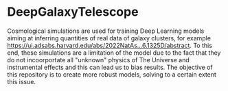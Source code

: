 # DeepGalaxyTelescope
Cosmological simulations are used for training Deep Learning models aiming at inferring quantities of real data of galaxy clusters, for example <https://ui.adsabs.harvard.edu/abs/2022NatAs...6.1325D/abstract>. To this end, these simulations are a limitation of the model due to the fact that they do not incoorportate all "unknown" physics of The Universe and instrumental effects and this can lead us to bias results. The objective of this repository is to create more robust models, solving to a certain extent this issue.
